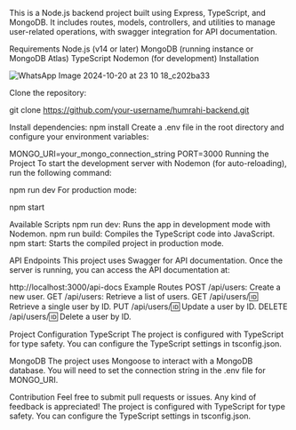 This is a Node.js backend project built using Express, TypeScript, and MongoDB. It includes routes, models, controllers, and utilities to manage user-related operations, with swagger integration for API documentation.

Requirements
Node.js (v14 or later)
MongoDB (running instance or MongoDB Atlas)
TypeScript
Nodemon (for development)
Installation

![WhatsApp Image 2024-10-20 at 23 10 18_c202ba33](https://github.com/user-attachments/assets/3b99afc8-c0d0-4618-a53e-3d321d91e205)

Clone the repository:



git clone https://github.com/your-username/humrahi-backend.git

Install dependencies:
npm install
Create a .env file in the root directory and configure your environment variables:


MONGO_URI=your_mongo_connection_string
PORT=3000
Running the Project
To start the development server with Nodemon (for auto-reloading), run the following command:

npm run dev
For production mode:

npm start

Available Scripts
npm run dev: Runs the app in development mode with Nodemon.
npm run build: Compiles the TypeScript code into JavaScript.
npm start: Starts the compiled project in production mode.

API Endpoints
This project uses Swagger for API documentation. Once the server is running, you can access the API documentation at:



http://localhost:3000/api-docs
Example Routes
POST /api/users: Create a new user.
GET /api/users: Retrieve a list of users.
GET /api/users/:id: Retrieve a single user by ID.
PUT /api/users/:id: Update a user by ID.
DELETE /api/users/:id: Delete a user by ID.

Project Configuration
TypeScript
The project is configured with TypeScript for type safety. You can configure the TypeScript settings in tsconfig.json.

MongoDB
The project uses Mongoose to interact with a MongoDB database. You will need to set the connection string in the .env file for MONGO_URI.

Contribution
Feel free to submit pull requests or issues. Any kind of feedback is appreciated!
The project is configured with TypeScript for type safety. You can configure the TypeScript settings in tsconfig.json.

